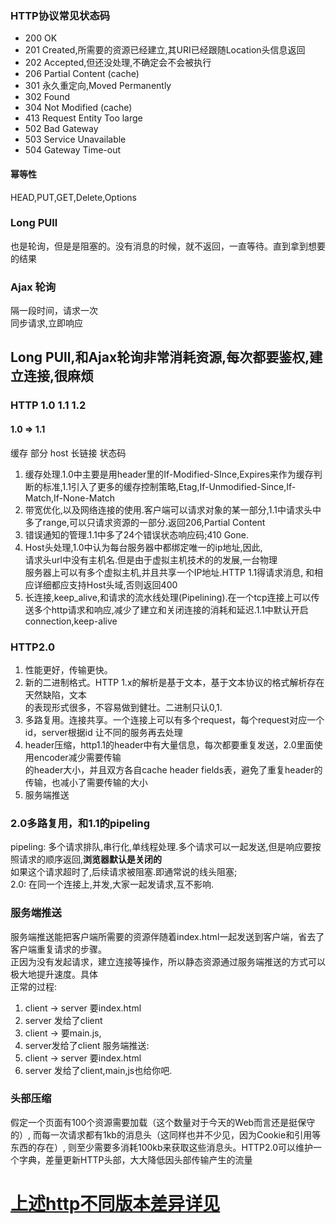 ### HTTP协议常见状态码
- 200 OK
- 201 Created,所需要的资源已经建立,其URI已经跟随Location头信息返回 
- 202 Accepted,但还没处理,不确定会不会被执行
- 206 Partial Content   (cache)
- 301 永久重定向,Moved Permanently
- 302 Found
- 304 Not Modified  (cache)
- 413 Request Entity Too large
- 502 Bad Gateway
- 503 Service  Unavailable  
- 504 Gateway Time-out

#### 幂等性
HEAD,PUT,GET,Delete,Options

### Long PUll
也是轮询，但是是阻塞的。没有消息的时候，就不返回，一直等待。直到拿到想要的结果

### Ajax 轮询
隔一段时间，请求一次  
同步请求,立即响应

## Long PUll,和Ajax轮询非常消耗资源,每次都要鉴权,建立连接,很麻烦

### HTTP 1.0 1.1 1.2
#### 1.0 => 1.1
缓存 部分 host 长链接 状态码 
1. 缓存处理.1.0中主要是用header里的If-Modified-SInce,Expires来作为缓存判断的标准,1.1引入了更多的缓存控制策略,Etag,If-Unmodified-Since,If-Match,If-None-Match  
2. 带宽优化,以及网络连接的使用.客户端可以请求对象的某一部分,1.1中请求头中多了range,可以只请求资源的一部分.返回206,Partial Content  
3. 错误通知的管理.1.1中多了24个错误状态响应码;410 Gone.    
4. Host头处理,1.0中认为每台服务器中都绑定唯一的ip地址,因此,  
   请求头url中没有主机名.但是由于虚拟主机技术的的发展,一台物理  
   服务器上可以有多个虚拟主机,并且共享一个IP地址.HTTP 1.1得请求消息,  和相应详细都应支持Host头域,否则返回400  
5. 长连接,keep_alive,和请求的流水线处理(Pipelining).在一个tcp连接上可以传送多个http请求和响应,减少了建立和关闭连接的消耗和延迟.1.1中默认开启connection,keep-alive
   


### HTTP2.0
1. 性能更好，传输更快。  
2. 新的二进制格式。HTTP 1.x的解析是基于文本，基于文本协议的格式解析存在天然缺陷，文本  
的表现形式很多，不容易做到健壮。二进制只认0,1.
3. 多路复用。连接共享。一个连接上可以有多个request，每个request对应一个id，server根据id  让不同的服务再去处理
4. header压缩，http1.1的header中有大量信息，每次都要重复发送，2.0里面使用encoder减少需要传输  
的header大小，并且双方各自cache header fields表，避免了重复header的传输，也减小了需要传输的大小  
5. 服务端推送
### 2.0多路复用，和1.1的pipeling
pipeling: 多个请求排队,串行化,单线程处理.多个请求可以一起发送,但是响应要按照请求的顺序返回,**浏览器默认是关闭的**   
如果这个请求超时了,后续请求被阻塞.即通常说的线头阻塞;  
2.0: 在同一个连接上,并发,大家一起发请求,互不影响.
### 服务端推送 
服务端推送能把客户端所需要的资源伴随着index.html一起发送到客户端，省去了客户端重复请求的步骤。  
正因为没有发起请求，建立连接等操作，所以静态资源通过服务端推送的方式可以极大地提升速度。具体  
正常的过程: 
1. client -> server 要index.html
2. server 发给了client
3. client -> 要main.js,
4. server发给了client
服务端推送: 
1. client -> server 要index.html
2. server 发给了client,main,js也给你吧.  
### 头部压缩 
假定一个页面有100个资源需要加载（这个数量对于今天的Web而言还是挺保守的）, 而每一次请求都有1kb的消息头（这同样也并不少见，因为Cookie和引用等东西的存在）, 则至少需要多消耗100kb来获取这些消息头。HTTP2.0可以维护一个字典，差量更新HTTP头部，大大降低因头部传输产生的流量

# [上述http不同版本差异详见](https://juejin.im/entry/5981c5df518825359a2b9476)
